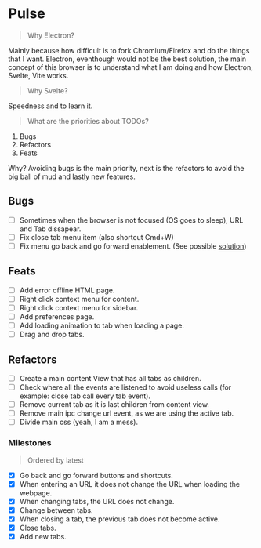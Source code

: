 # Pulse

> Why Electron?

Mainly because how difficult is to fork Chromium/Firefox and do the things that I want. Electron, eventhough would not be the best solution, the main concept of this browser is to understand what I am doing and how Electron, Svelte, Vite works.

> Why Svelte?

Speedness and to learn it.

> What are the priorities about TODOs?

1. Bugs
2. Refactors
3. Feats

Why? Avoiding bugs is the main priority, next is the refactors to avoid the big ball of mud and lastly new features.

## Bugs

- [ ] Sometimes when the browser is not focused (OS goes to sleep), URL and Tab dissapear.
- [ ] Fix close tab menu item (also shortcut Cmd+W)
- [ ] Fix menu go back and go forward enablement. (See possible [solution](https://stackoverflow.com/a/47761652))

## Feats

- [ ] Add error offline HTML page.
- [ ] Right click context menu for content.
- [ ] Right click context menu for sidebar.
- [ ] Add preferences page.
- [ ] Add loading animation to tab when loading a page.
- [ ] Drag and drop tabs.

## Refactors

- [ ] Create a main content View that has all tabs as children.
- [ ] Check where all the events are listened to avoid useless calls (for example: close tab call every tab event).
- [ ] Remove current tab as it is last children from content view.
- [ ] Remove main ipc change url event, as we are using the active tab.
- [ ] Divide main css (yeah, I am a mess).

### Milestones

> Ordered by latest

- [x] Go back and go forward buttons and shortcuts.
- [x] When entering an URL it does not change the URL when loading the webpage.
- [x] When changing tabs, the URL does not change.
- [x] Change between tabs.
- [x] When closing a tab, the previous tab does not become active.
- [x] Close tabs.
- [x] Add new tabs.
